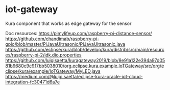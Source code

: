 # iot-gateway
Kura component that works as edge gateway for the sensor

Doc resources:
https://pimylifeup.com/raspberry-pi-distance-sensor/
https://github.com/chandimab/raspberry-pi-gpio/blob/master/PiJavaUltrasonic/PiJavaUltrasonic.java
https://github.com/eclipse/kura/blob/develop/kura/distrib/src/main/resources/raspberry-pi-2/jdk.dio.properties
https://github.com/luigisaetta/kuragateway2019/blob/8e91a122e394a97d0581b9680c9c917bb5038010/org.eclipse.kura.example.IoTGateway/src/org/eclipse/kura/example/IoTGateway/MyLED.java
https://medium.com/@luigi.saetta/eclipse-kura-oracle-iot-cloud-integration-fc30471d6a7e

